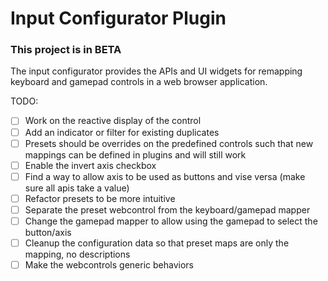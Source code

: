 # Input Configurator Plugin

### This project is in BETA

The input configurator provides the APIs and UI widgets for remapping keyboard and gamepad controls in a web browser application.

TODO:
- [ ] Work on the reactive display of the control
- [ ] Add an indicator or filter for existing duplicates
- [ ] Presets should be overrides on the predefined controls such that new mappings can be defined in plugins and will still work
- [ ] Enable the invert axis checkbox
- [ ] Find a way to allow axis to be used as buttons and vise versa (make sure all apis take a value)
- [ ] Refactor presets to be more intuitive
- [ ] Separate the preset webcontrol from the keyboard/gamepad mapper
- [ ] Change the gamepad mapper to allow using the gamepad to select the button/axis
- [ ] Cleanup the configuration data so that preset maps are only the mapping, no descriptions 
- [ ] Make the webcontrols generic behaviors